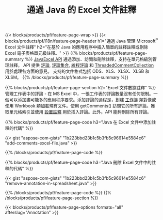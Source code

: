 ﻿---
title: 通過 Java 的 Excel 文件註釋
url: /zh-hant/java/annotation/
description: 使用 Java 庫添加或刪除 Excel 和 OpenOffice 電子表格的數據註釋。
---
{{< blocks/products/pf/feature-page-wrap >}}
{{< blocks/products/pf/i18n/feature-page-header h1="通過 Java 管理 Microsoft<sup>&reg;</sup> Excel 文件註釋" h2="在基於 Java 的應用程序中插入簡單的註釋註釋或刪除 Excel 電子表格單元級註釋。" >}}
{{% blocks/products/pf/feature-page-summary %}}
[JavaExcel API](/cells/java/) 通過添加、訪問和刪除註釋，支持在單元格級別管理註釋。 API 提供 [評論](https://reference.aspose.com/cells/java/com.aspose.cells/Comment), [評論集合](https://reference.aspose.com/cells/java/com.aspose.cells/CommentCollection), [線程評論](https://reference.aspose.com/cells/java/com.aspose.cells/ThreadedComment) 和 [ThreadedCommentCollection](https://reference.aspose.com/cells/java/com.aspose.cells/ThreadedCommentCollection) 用於處理各方面的意見。
支持的文件格式包括 ODS、XLS、XLSX、XLSB 和 XLSM。
{{% /blocks/products/pf/feature-page-summary %}}

{{% blocks/products/pf/feature-page-section h2="Excel 文件數據註釋" %}}
管理工作表中的評論 - 在 MS Excel 中，一張工作表的評論數量沒有任何限制。一個可以添加盡可能多的應用程序要求。添加評論的過程是，創建 [工作簿](https://reference.aspose.com/cells/java/com.aspose.cells/Workbook) 類對像或使用 Workbook 類加載現有文件。使用 getComments() 訪問它的所有評論。獲取單元格索引並使用 [設置註釋](https://reference.aspose.com/cells/java/com.aspose.cells/comment#Note) 用於插入評論。此外，API 能夠刪除所有評論。 

{{% blocks/products/pf/feature-page-code h3="Java 在 Excel 文件中添加註釋的代碼" %}}

{{< gist "aspose-com-gists" "1b223bbd23b1c5b3fb5c96614e5584c6" "add-comments-excel-file.java" >}}

{{% /blocks/products/pf/feature-page-code %}}

{{% blocks/products/pf/feature-page-code h3="Java 刪除 Excel 文件中的註釋的代碼" %}}

{{< gist "aspose-com-gists" "1b223bbd23b1c5b3fb5c96614e5584c6" "remove-annotation-in-spreadsheet.java" >}}

{{% /blocks/products/pf/feature-page-code %}}
{{% /blocks/products/pf/feature-page-section %}}

{{< blocks/products/pf/feature-page-options formats="all" afterslug="Annotation" >}}